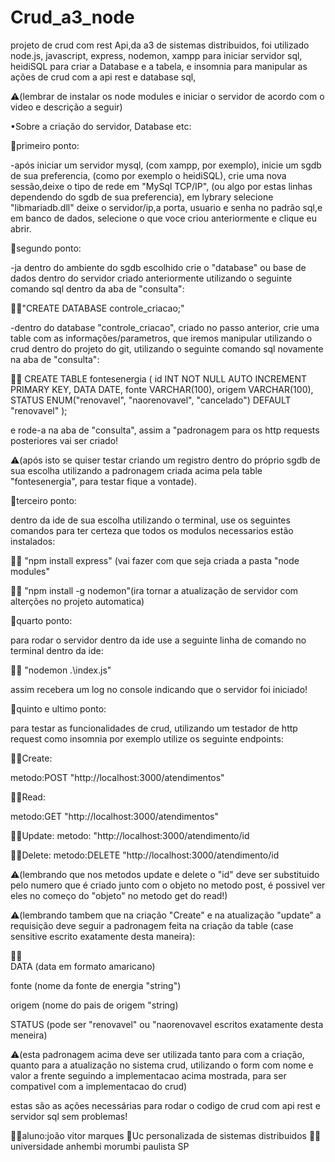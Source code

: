 # Crud_a3_node
projeto de crud com rest Api,da a3 de sistemas distribuidos, foi utilizado node.js, javascript, express, nodemon, xampp para iniciar servidor sql, heidiSQL para criar a  Database e a tabela, e insomnia para manipular as ações de crud com a api rest e database sql,

⚠️(lembrar de instalar os node modules e iniciar o servidor de acordo com o video e descrição a seguir)

•Sobre a criação do servidor, Database etc:

🔴primeiro ponto:

-após iniciar um servidor mysql, (com xampp, por exemplo), inicie um sgdb de sua preferencia, (como por exemplo o heidiSQL),
crie uma nova sessão,deixe o tipo de rede em "MySql TCP/IP", (ou algo por estas linhas dependendo do sgdb de sua preferencia), em lybrary selecione "libmariadb.dll" deixe o servidor/ip,a porta, usuario e senha no padrão sql,e em banco de dados, selecione o que voce criou anteriormente e clique eu abrir.

🔴segundo ponto:

-ja dentro do ambiente do sgdb escolhido crie o "database" ou base de dados dentro do servidor criado anteriormente utilizando o seguinte comando sql dentro da aba de "consulta":

👨‍💻"CREATE DATABASE controle_criacao;"

-dentro do database "controle_criacao", criado no passo anterior, crie uma table com as informações/parametros, que iremos manipular utilizando o crud dentro do projeto do git, utilizando o seguinte comando sql novamente na aba de "consulta":

👨‍💻
CREATE TABLE fontesenergia (
   id INT NOT NULL AUTO INCREMENT PRIMARY KEY,
   DATA DATE,
   fonte VARCHAR(100),
   origem VARCHAR(100),
   STATUS ENUM("renovavel", "naorenovavel",     "cancelado") DEFAULT "renovavel"
);

e rode-a na aba de "consulta", assim a "padronagem para os http requests posteriores vai ser criado!

⚠️(após isto se quiser testar criando um registro dentro do próprio sgdb de sua escolha utilizando a padronagem criada acima pela table "fontesenergia", para testar fique a vontade).

🔴terceiro ponto:

dentro da ide de sua escolha utilizando o terminal, use os seguintes comandos para ter certeza que todos os modulos necessarios estão instalados:

👨‍💻
"npm install express" (vai fazer com que seja criada a pasta "node modules"

👨‍💻
"npm install -g nodemon"(ira tornar a atualização de servidor com alterções no projeto automatica)

🔴quarto ponto:

para rodar o servidor dentro da ide use a seguinte linha de comando no terminal dentro da ide:

👨‍💻
"nodemon .\index.js"

assim recebera um log no console indicando que o servidor foi iniciado!

🔴quinto e ultimo ponto:

para testar as funcionalidades de crud, utilizando um testador de http request como insomnia por exemplo utilize os seguinte endpoints:

👨‍💻Create:

   metodo:POST
   "http://localhost:3000/atendimentos"

👨‍💻Read:

   metodo:GET
   "http://localhost:3000/atendimentos"

👨‍💻Update:
   metodo:
   "http://localhost:3000/atendimento/id

👨‍💻Delete:
   metodo:DELETE
   "http://localhost:3000/atendimento/id

⚠️(lembrando que nos metodos update e delete o "id" deve ser substituido pelo numero que é criado junto com o objeto no metodo post, é possivel ver eles no começo do "objeto" no metodo get do read!)

⚠️(lembrando tambem que na criação "Create" e na atualização "update" a requisição deve seguir a padronagem feita na criação da table (case sensitive escrito exatamente desta maneira):

👨‍💻  
DATA  (data em formato amaricano)
  
fonte (nome da fonte de energia "string")

origem (nome do pais de origem "string)

STATUS (pode ser "renovavel" ou "naorenovavel
escritos exatamente desta meneira)


⚠️(esta padronagem acima deve ser utilizada tanto para com a criação, quanto para a atualização no sistema crud, utilizando o form com nome e valor a frente seguindo a implementacao acima mostrada, para ser compativel com a implementacao do crud)

estas são as ações necessárias para rodar o codigo de crud com api rest e servidor sql sem problemas! 

👨‍💻aluno:joão vitor marques
📒Uc personalizada de sistemas distribuidos
👨‍🎓universidade anhembi morumbi paulista SP



   
   

